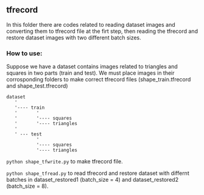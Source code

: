 ## tfrecord

In this folder there are codes related to reading dataset images and converting them to tfrecord file at the firt step, then reading the tfrecord and restore dataset images with two different batch sizes.

### How to use:

Suppose we have a dataset contains images related to triangles and squares in two parts (train and test). We must place images in their corrosponding folders to make correct tfrecord files (shape_train.tfrecord and shape_test.tfrecord)

    dataset
       '
       '---- train
       '       '
       '       '---- squares
       '       '---- triangles
       '
       ' --- test 
               '
               '---- squares
               '---- triangles


`python shape_tfwrite.py` to make tfrecord file.

`python shape_tfread.py` to read tfrecord and restore dataset with differnt batches in dataset_restored1 (batch_size = 4) and dataset_restored2 (batch_size = 8).

